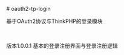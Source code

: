 <p>
    # oauth2-tp-login
</p>
<p>
    基于OAuth2协议与ThinkPHP的登录模块
</p>
<p>
    <br/>
</p>
<p>
    版本1.0.0.1 基本的登录注册界面与登录注册逻辑
</p>
<p>
    <br/>
</p>
